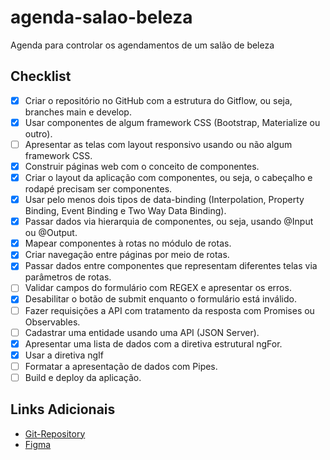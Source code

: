 # agenda-salao-beleza

Agenda para controlar os agendamentos de um salão de beleza

## Checklist

- [X] Criar o repositório no GitHub com a estrutura do Gitflow, ou seja, branches main e develop.
- [X] Usar componentes de algum framework CSS (Bootstrap, Materialize ou outro).
- [ ] Apresentar as telas com layout responsivo usando ou não algum framework CSS.
- [X] Construir páginas web com o conceito de componentes. 
- [X] Criar o layout da aplicação com componentes, ou seja, o cabeçalho e rodapé precisam ser componentes.
- [X] Usar pelo menos dois tipos de data-binding (Interpolation, Property Binding, Event Binding e Two Way Data Binding).
- [X] Passar dados via hierarquia de componentes, ou seja, usando @Input ou @Output.
- [X] Mapear componentes à rotas no módulo de rotas.
- [X] Criar navegação entre páginas por meio de rotas.
- [X] Passar dados entre componentes que representam diferentes telas via parâmetros de rotas. 
- [ ] Validar campos do formulário com REGEX e apresentar os erros.
- [X] Desabilitar o botão de submit enquanto o formulário está inválido.
- [ ] Fazer requisições a API com tratamento da resposta com Promises ou Observables.
- [ ] Cadastrar uma entidade usando uma API (JSON Server).
- [X] Apresentar uma lista de dados com a diretiva estrutural ngFor.
- [X] Usar a diretiva ngIf
- [ ] Formatar a apresentação de dados com Pipes.
- [ ] Build e deploy da aplicação.

## Links Adicionais

- [Git-Repository](https://github.com/Gabhriel-bit/agenda-salao-beleza)
- [Figma](https://www.figma.com/file/wb8hJeDVAd1zFIZaYhdOsM/agenda-salao-beleza?type=design&node-id=0%3A1&mode=design&t=ChduwdOxw09EIoBl-1)